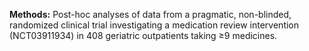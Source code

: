 **Methods:** Post-hoc analyses of data from a pragmatic, non-blinded, randomized clinical trial investigating a medication review intervention (NCT03911934) in 408 geriatric outpatients taking ≥9 medicines.
